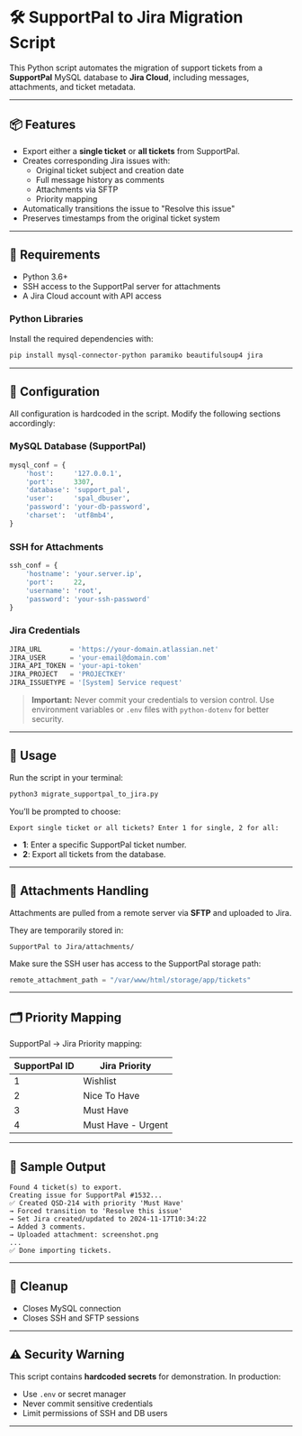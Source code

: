 # 🛠️ SupportPal to Jira Migration Script

This Python script automates the migration of support tickets from a **SupportPal** MySQL database to **Jira Cloud**, including messages, attachments, and ticket metadata.

---

## 📦 Features

* Export either a **single ticket** or **all tickets** from SupportPal.
* Creates corresponding Jira issues with:
  * Original ticket subject and creation date
  * Full message history as comments
  * Attachments via SFTP
  * Priority mapping
* Automatically transitions the issue to "Resolve this issue"
* Preserves timestamps from the original ticket system

---

## 🔧 Requirements

* Python 3.6+
* SSH access to the SupportPal server for attachments
* A Jira Cloud account with API access

### Python Libraries

Install the required dependencies with:

```bash
pip install mysql-connector-python paramiko beautifulsoup4 jira
```

---

## 🔐 Configuration

All configuration is hardcoded in the script. Modify the following sections accordingly:

### MySQL Database (SupportPal)

```python
mysql_conf = {
    'host':     '127.0.0.1',
    'port':     3307,
    'database': 'support_pal',
    'user':     'spal_dbuser',
    'password': 'your-db-password',
    'charset':  'utf8mb4',
}
```

### SSH for Attachments

```python
ssh_conf = {
    'hostname': 'your.server.ip',
    'port':     22,
    'username': 'root',
    'password': 'your-ssh-password'
}
```

### Jira Credentials

```python
JIRA_URL       = 'https://your-domain.atlassian.net'
JIRA_USER      = 'your-email@domain.com'
JIRA_API_TOKEN = 'your-api-token'
JIRA_PROJECT   = 'PROJECTKEY'
JIRA_ISSUETYPE = '[System] Service request'
```

> **Important:** Never commit your credentials to version control. Use environment variables or `.env` files with `python-dotenv` for better security.

---

## 🚀 Usage

Run the script in your terminal:

```bash
python3 migrate_supportpal_to_jira.py
```

You’ll be prompted to choose:

```
Export single ticket or all tickets? Enter 1 for single, 2 for all:
```

* **1**: Enter a specific SupportPal ticket number.
* **2**: Export all tickets from the database.

---

## 📂 Attachments Handling

Attachments are pulled from a remote server via **SFTP** and uploaded to Jira.

They are temporarily stored in:

```
SupportPal to Jira/attachments/
```

Make sure the SSH user has access to the SupportPal storage path:

```python
remote_attachment_path = "/var/www/html/storage/app/tickets"
```

---

## 🗂️ Priority Mapping

SupportPal → Jira Priority mapping:

| SupportPal ID | Jira Priority      |
| ------------- | ------------------ |
| 1             | Wishlist           |
| 2             | Nice To Have       |
| 3             | Must Have          |
| 4             | Must Have - Urgent |

---

## 📘 Sample Output

```
Found 4 ticket(s) to export.
Creating issue for SupportPal #1532...
✅ Created QSD-214 with priority 'Must Have'
→ Forced transition to 'Resolve this issue'
→ Set Jira created/updated to 2024-11-17T10:34:22
→ Added 3 comments.
→ Uploaded attachment: screenshot.png
...
✅ Done importing tickets.
```

---

## 🧹 Cleanup

* Closes MySQL connection
* Closes SSH and SFTP sessions

---

## ⚠️ Security Warning

This script contains **hardcoded secrets** for demonstration. In production:

* Use `.env` or secret manager
* Never commit sensitive credentials
* Limit permissions of SSH and DB users

---
